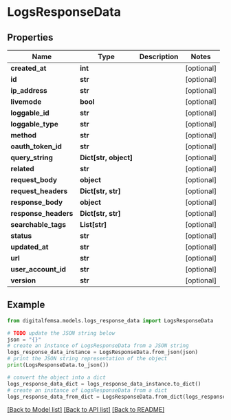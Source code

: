 # LogsResponseData


## Properties

Name | Type | Description | Notes
------------ | ------------- | ------------- | -------------
**created_at** | **int** |  | [optional] 
**id** | **str** |  | [optional] 
**ip_address** | **str** |  | [optional] 
**livemode** | **bool** |  | [optional] 
**loggable_id** | **str** |  | [optional] 
**loggable_type** | **str** |  | [optional] 
**method** | **str** |  | [optional] 
**oauth_token_id** | **str** |  | [optional] 
**query_string** | **Dict[str, object]** |  | [optional] 
**related** | **str** |  | [optional] 
**request_body** | **object** |  | [optional] 
**request_headers** | **Dict[str, str]** |  | [optional] 
**response_body** | **object** |  | [optional] 
**response_headers** | **Dict[str, str]** |  | [optional] 
**searchable_tags** | **List[str]** |  | [optional] 
**status** | **str** |  | [optional] 
**updated_at** | **str** |  | [optional] 
**url** | **str** |  | [optional] 
**user_account_id** | **str** |  | [optional] 
**version** | **str** |  | [optional] 

## Example

```python
from digitalfemsa.models.logs_response_data import LogsResponseData

# TODO update the JSON string below
json = "{}"
# create an instance of LogsResponseData from a JSON string
logs_response_data_instance = LogsResponseData.from_json(json)
# print the JSON string representation of the object
print(LogsResponseData.to_json())

# convert the object into a dict
logs_response_data_dict = logs_response_data_instance.to_dict()
# create an instance of LogsResponseData from a dict
logs_response_data_from_dict = LogsResponseData.from_dict(logs_response_data_dict)
```
[[Back to Model list]](../README.md#documentation-for-models) [[Back to API list]](../README.md#documentation-for-api-endpoints) [[Back to README]](../README.md)


